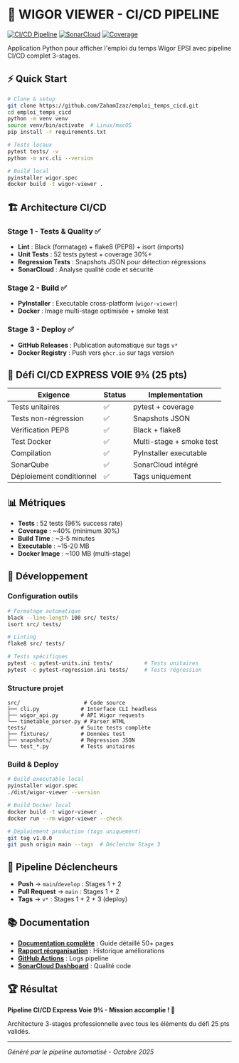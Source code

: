 # 🚀 WIGOR VIEWER - CI/CD PIPELINE

[![CI/CD Pipeline](https://github.com/ZahamIzaz/emploi_temps_cicd/actions/workflows/ci.yml/badge.svg)](https://github.com/ZahamIzaz/emploi_temps_cicd/actions/workflows/ci.yml)
[![SonarCloud](https://sonarcloud.io/api/project_badges/measure?project=ZahamIzaz_emploi_temps_cicd&metric=alert_status)](https://sonarcloud.io/summary/new_code?id=ZahamIzaz_emploi_temps_cicd)
[![Coverage](https://sonarcloud.io/api/project_badges/measure?project=ZahamIzaz_emploi_temps_cicd&metric=coverage)](https://sonarcloud.io/summary/new_code?id=ZahamIzaz_emploi_temps_cicd)

Application Python pour afficher l'emploi du temps Wigor EPSI avec pipeline CI/CD complet 3-stages.

## ⚡ Quick Start

```bash
# Clone & setup
git clone https://github.com/ZahamIzaz/emploi_temps_cicd.git
cd emploi_temps_cicd
python -m venv venv
source venv/bin/activate  # Linux/macOS
pip install -r requirements.txt

# Tests locaux
pytest tests/ -v
python -m src.cli --version

# Build local
pyinstaller wigor.spec
docker build -t wigor-viewer .
```

## 🏗️ Architecture CI/CD

### Stage 1 - Tests & Quality ✅
- **Lint** : Black (formatage) + flake8 (PEP8) + isort (imports)
- **Unit Tests** : 52 tests pytest + coverage 30%+
- **Regression Tests** : Snapshots JSON pour détection régressions
- **SonarCloud** : Analyse qualité code et sécurité

### Stage 2 - Build ✅  
- **PyInstaller** : Executable cross-platform (`wigor-viewer`)
- **Docker** : Image multi-stage optimisée + smoke test

### Stage 3 - Deploy ✅
- **GitHub Releases** : Publication automatique sur tags `v*`
- **Docker Registry** : Push vers `ghcr.io` sur tags version

## 🎯 Défi CI/CD EXPRESS VOIE 9¾ (25 pts)

| Exigence | Status | Implementation |
|----------|--------|----------------|
| Tests unitaires | ✅ | pytest + coverage |  
| Tests non-régression | ✅ | Snapshots JSON |
| Vérification PEP8 | ✅ | Black + flake8 |
| Test Docker | ✅ | Multi-stage + smoke test |
| Compilation | ✅ | PyInstaller executable |
| SonarQube | ✅ | SonarCloud intégré |
| Déploiement conditionnel | ✅ | Tags uniquement |

## 📊 Métriques

- **Tests** : 52 tests (96% success rate)
- **Coverage** : ~40% (minimum 30%)  
- **Build Time** : ~3-5 minutes
- **Executable** : ~15-20 MB
- **Docker Image** : ~100 MB (multi-stage)

## 🔧 Développement

### Configuration outils

```bash
# Formatage automatique  
black --line-length 100 src/ tests/
isort src/ tests/

# Linting
flake8 src/ tests/

# Tests spécifiques
pytest -c pytest-units.ini tests/          # Tests unitaires
pytest -c pytest-regression.ini tests/     # Tests régression
```

### Structure projet

```
src/                    # Code source
├── cli.py             # Interface CLI headless
├── wigor_api.py       # API Wigor requests  
└── timetable_parser.py # Parser HTML
tests/                 # Suite tests complète
├── fixtures/          # Données test
├── snapshots/         # Régression JSON
└── test_*.py          # Tests unitaires
```

### Build & Deploy

```bash
# Build executable local
pyinstaller wigor.spec
./dist/wigor-viewer --version

# Build Docker local  
docker build -t wigor-viewer .
docker run --rm wigor-viewer --check

# Déploiement production (tags uniquement)
git tag v1.0.0
git push origin main --tags  # Déclenche Stage 3
```

## 🔄 Pipeline Déclencheurs

- **Push** → `main`/`develop` : Stages 1 + 2
- **Pull Request** → `main` : Stages 1 + 2  
- **Tags** → `v*` : Stages 1 + 2 + 3 (deploy)

## 📚 Documentation

- **[Documentation complète](DOCUMENTATION_CICD_COMPLETE.md)** : Guide détaillé 50+ pages
- **[Rapport réorganisation](REORGANISATION_COMPLETE.md)** : Historique améliorations
- **[GitHub Actions](https://github.com/ZahamIzaz/emploi_temps_cicd/actions)** : Logs pipeline
- **[SonarCloud Dashboard](https://sonarcloud.io/project/overview?id=ZahamIzaz_emploi_temps_cicd)** : Qualité code

## 🏆 Résultat

**Pipeline CI/CD Express Voie 9¾ - Mission accomplie ! 🎉**

Architecture 3-stages professionnelle avec tous les éléments du défi 25 pts validés.

---

*Généré par le pipeline automatisé - Octobre 2025*